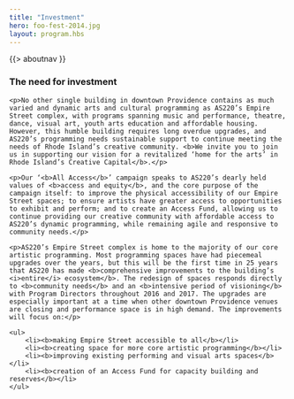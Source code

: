 ```yaml
---
title: "Investment"
hero: foo-fest-2014.jpg
layout: program.hbs
---
```


{{> aboutnav }}

<div class="flow">
  <div>
    <h3>The need for investment</h3>

    <p>No other single building in downtown Providence contains as much varied and dynamic arts and cultural programming as AS220’s Empire Street complex, with programs spanning music and performance, theatre, dance, visual art, youth arts education and affordable housing. However, this humble building requires long overdue upgrades, and AS220’s programming needs sustainable support to continue meeting the needs of Rhode Island’s creative community. <b>We invite you to join us in supporting our vision for a revitalized ‘home for the arts’ in Rhode Island’s Creative Capital</b>.</p>

    <p>Our ‘<b>All Access</b>’ campaign speaks to AS220’s dearly held values of <b>access and equity</b>, and the core purpose of the campaign itself: to improve the physical accessibility of our Empire Street spaces; to ensure artists have greater access to opportunities to exhibit and perform; and to create an Access Fund, allowing us to continue providing our creative community with affordable access to AS220’s dynamic programming, while remaining agile and responsive to community needs.</p>

    <p>AS220’s Empire Street complex is home to the majority of our core artistic programming. Most programming spaces have had piecemeal upgrades over the years, but this will be the first time in 25 years that AS220 has made <b>comprehensive improvements to the building’s <i>entire</i> ecosystem</b>. The redesign of spaces responds directly to <b>community needs</b> and an <b>intensive period of visioning</b> with Program Directors throughout 2016 and 2017. The upgrades are especially important at a time when other downtown Providence venues are closing and performance space is in high demand. The improvements will focus on:</p>

    <ul>
        <li><b>making Empire Street accessible to all</b></li>
        <li><b>creating space for more core artistic programming</b></li>
        <li><b>improving existing performing and visual arts spaces</b></li>
        <li><b>creation of an Access Fund for capacity building and reserves</b></li>
    </ul>
  </div>
</div>
